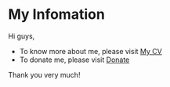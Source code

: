 # My Infomation

Hi guys,

-   To know more about me, please visit [My CV](https://www.kingnnt.me)
-   To donate me, please visit [Donate](https://github.com/KingNNT/KingNNT/blob/master/Donate.md)

Thank you very much!
